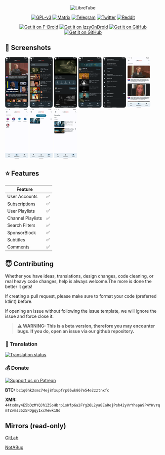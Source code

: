 <div align="center">
  <img src="https://libre-tube.github.io/assets/gh-banner.png" width="auto" height="auto" alt="LibreTube">

[![GPL-v3](https://libre-tube.github.io/assets/license-widget.svg)](https://www.gnu.org/licenses/gpl-3.0.en.html)
[![Matrix](https://libre-tube.github.io/assets/mat-widget.svg)](https://matrix.to/#/#LibreTube:matrix.org)
[![Telegram](https://libre-tube.github.io/assets/tg-widget.svg)](https://t.me/libretube)
[![Twitter](https://libre-tube.github.io/assets/tw-widget.svg)](https://twitter.com/libretube)
[![Reddit](https://libre-tube.github.io/assets/rd-widget.svg)](https://www.reddit.com/r/Libretube/)
 
[<img src="https://libre-tube.github.io/assets/fdrload.png" alt="Get it on F-Droid" height="45">](https://f-droid.org/en/packages/com.github.libretube/)
[<img src="https://libre-tube.github.io/assets/izzyload.png" alt="Get it on IzzyOnDroid" height="45">](https://apt.izzysoft.de/fdroid/index/apk/com.github.libretube)
[<img src="https://libre-tube.github.io/assets/ghload.png" alt="Get it on GitHub" height="45">](https://github.com/libre-tube/LibreTube/releases/latest)
[<img src="https://libre-tube.github.io/assets/tgload.png" alt="Get it on GitHub" height="45">](https://t.me/LibreTube)
</div>

## 📱 Screenshots

[<img src="fastlane/metadata/android/en-US/images/phoneScreenshots/shot_1.png" width=75 alt="Home">](fastlane/metadata/android/en-US/images/phoneScreenshots/shot_1.png)
[<img src="fastlane/metadata/android/en-US/images/phoneScreenshots/shot_2.png" width=75 alt="Search">](fastlane/metadata/android/en-US/images/phoneScreenshots/shot_2.png)
[<img src="fastlane/metadata/android/en-US/images/phoneScreenshots/shot_3.png" width=75 alt="Player">](fastlane/metadata/android/en-US/images/phoneScreenshots/shot_3.png)
[<img src="fastlane/metadata/android/en-US/images/phoneScreenshots/shot_4.png" width=75 alt="Channel">](fastlane/metadata/android/en-US/images/phoneScreenshots/shot_4.png)
[<img src="fastlane/metadata/android/en-US/images/phoneScreenshots/shot_5.png" width=75 alt="Settings">](fastlane/metadata/android/en-US/images/phoneScreenshots/shot_5.png)
[<img src="fastlane/metadata/android/en-US/images/phoneScreenshots/shot_6.png" width=75 alt="Subscriptions">](fastlane/metadata/android/en-US/images/phoneScreenshots/shot_6.png)
[<img src="fastlane/metadata/android/en-US/images/phoneScreenshots/shot_7.png" width=75 alt="Subscriptions List">](fastlane/metadata/android/en-US/images/phoneScreenshots/shot_7.png)
[<img src="fastlane/metadata/android/en-US/images/phoneScreenshots/shot_8.png" width=75 alt="Library">](fastlane/metadata/android/en-US/images/phoneScreenshots/shot_8.png)
[<img src="fastlane/metadata/android/en-US/images/phoneScreenshots/shot_9.png" width=75 alt="Playlist">](fastlane/metadata/android/en-US/images/phoneScreenshots/shot_9.png)

## ⭐ Features

| Feature ||
| - | - |
| User Accounts | ✅ |
| Subscriptions | ✅ |
| User Playlists | ✅ |
| Channel Playlists | ✅ |
| Search Filters | ✅ |
| SponsorBlock | ✅ |
| Subtitles | ✅ |
| Comments | ✅ |


## 😇 Contributing
Whether you have ideas, translations, design changes, code cleaning, or real heavy code changes, help is always welcome.The more is done the better it gets!

If creating a pull request, please make sure to format your code (preferred ktlint) before.

If opening an issue without following the issue template, we will ignore the issue and force close it.

>**⚠️ WARNING: This is a beta version, therefore you may encounter bugs. If you do, open an issue via our github repository.**

### 📝 Translation
<a href="https://hosted.weblate.org/projects/libretube/#languages">
<img src="https://hosted.weblate.org/widgets/libretube/-/287x66-grey.png" alt="Translation status" />
</a>

### 💰 Donate
[![Support us on Patreon](https://img.shields.io/endpoint.svg?url=https%3A%2F%2Fshieldsio-patreon.vercel.app%2Fapi%3Fusername%3Dlibretubeteam%26type%3Dpatrons&style=for-the-badge)](https://patreon.com/libretubeteam)

**BTC:** `bc1q0hk2smc74ej8fxupfrp05wk867e54e2zztnxfc`

**XMR:** `44txdmy4E5bDzMYQJh1ZSoHbrp1sWfpGa2FYg26L2ya8EaRejPsh42yVrYhepW9P4YWvrqmTZvms35z5FDgqy1xcVewk18d`

## Mirrors (read-only)
<a href="https://gitlab.com/libretube/LibreTube">GitLab</a></p>
<a href="https://notabug.org/LibreTube/LibreTube">NotABug</a></p>
